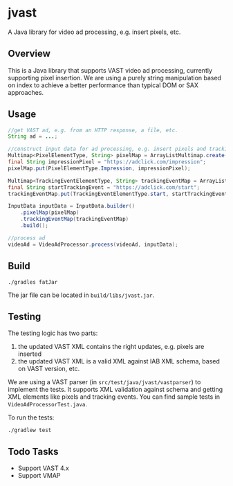 # jvast
A Java library for video ad processing, e.g. insert pixels, etc.

## Overview
This is a Java library that supports VAST video ad processing, currently supporting pixel insertion. We are using a purely string manipulation based on index to achieve a better performance than typical DOM or SAX approaches.

## Usage
```java
//get VAST ad, e.g. from an HTTP response, a file, etc.
String ad = ...;

//construct input data for ad processing, e.g. insert pixels and tracking events
Multimap<PixelElementType, String> pixelMap = ArrayListMultimap.create();
final String impressionPixel = "https://adclick.com/impression";
pixelMap.put(PixelElementType.Impression, impressionPixel);

Multimap<TrackingEventElementType, String> trackingEventMap = ArrayListMultimap.create();
final String startTrackingEvent = "https://adclick.com/start";
trackingEventMap.put(TrackingEventElementType.start, startTrackingEvent);

InputData inputData = InputData.builder()
    .pixelMap(pixelMap)
    .trackingEventMap(trackingEventMap)
    .build();

//process ad
videoAd = VideoAdProcessor.process(videoAd, inputData);
```

## Build
```shell
./gradles fatJar
```
The jar file can be located in `build/libs/jvast.jar`.

## Testing
The testing logic has two parts:
   1. the updated VAST XML contains the right updates, e.g. pixels are inserted
   2. the updated VAST XML is a valid XML against IAB XML schema, based on VAST version, etc.

We are using a VAST parser (in `src/test/java/jvast/vastparser`) to implement the tests. It supports XML validation against schema and getting XML elements like pixels and tracking events. You can find sample tests in `VideoAdProcessorTest.java`.

To run the tests:
```shell
./gradlew test
```

## Todo Tasks
   * Support VAST 4.x
   * Support VMAP